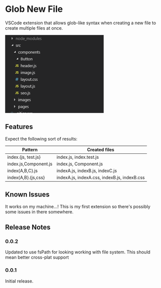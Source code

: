 # Glob New File

VSCode extension that allows glob-like syntax when creating a new file to create multiple files at once.

![](/glob-new-file.gif)

## Features

Expect the following sort of results:

| Pattern               | Created files                                |
| --------------------- | -------------------------------------------- |
| index.{js, test.js}   | index.js, index.test.js                      |
| index.js,Component.js | index.js, Component.js                       |
| index{A,B,C}.js       | indexA.js, indexB.js, indexC.js              |
| index{A,B}.{js,css}   | indexA.js, indexA.css, indexB.js, indexB.css |

## Known Issues

It works on my machine...! This is my first extension so there's possibly some issues in there somewhere.

## Release Notes

### 0.0.2

Updated to use fsPath for looking working with file system. This should mean better cross-plat support

### 0.0.1

Initial release.
